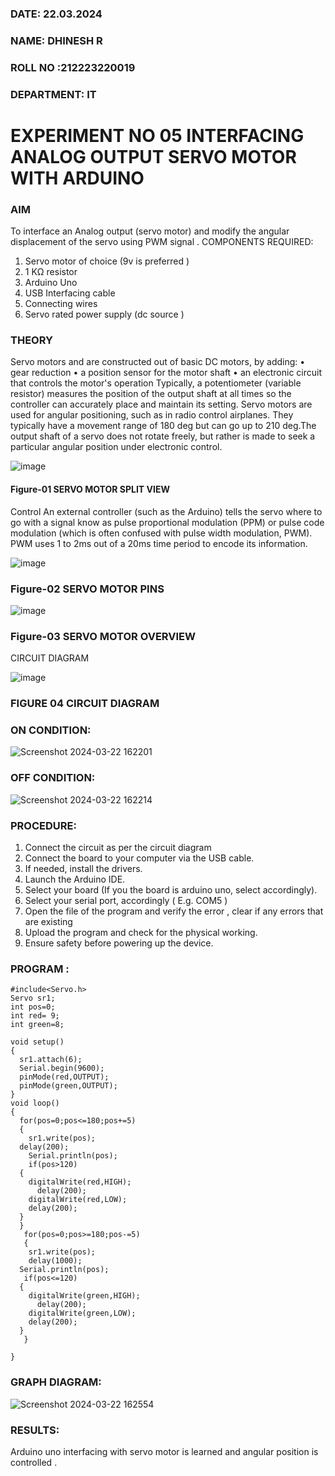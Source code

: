 ###  DATE: 22.03.2024

###  NAME: DHINESH R
###  ROLL NO :212223220019
###  DEPARTMENT: IT


# EXPERIMENT NO 05 INTERFACING ANALOG OUTPUT SERVO MOTOR WITH ARDUINO

### AIM
To interface an Analog output (servo motor) and modify the angular displacement of the servo using PWM signal .
COMPONENTS REQUIRED:
1.	Servo motor of choice (9v is preferred )
2.	1 KΩ resistor 
3.	Arduino Uno 
4.	USB Interfacing cable 
5.	Connecting wires 
6.	Servo rated power supply (dc source )


### THEORY
Servo motors and are constructed out of basic DC motors, by adding:
•	 gear reduction
•	 a position sensor for the motor shaft
•	 an electronic circuit that controls the motor's operation
Typically, a potentiometer (variable resistor) measures the position of the output shaft at all times so the controller can accurately place and maintain its setting.
Servo motors are used for angular positioning, such as in radio control airplanes.  They typically have a movement range of 180 deg but can go up to 210 deg.The output shaft of a servo does not rotate freely, but rather is made to seek a particular angular position under electronic control. 


![image](https://user-images.githubusercontent.com/36288975/163544439-1f477927-fcd4-42f0-9ce4-c863fdbf1210.png)



#### Figure-01 SERVO MOTOR SPLIT VIEW 
Control 
An external controller (such as the Arduino) tells the servo where to go with a signal know as pulse proportional modulation (PPM) or pulse code modulation (which is often confused with pulse width modulation, PWM). PWM uses 1 to 2ms out of a 20ms time period to encode its information.
 
 
 ![image](https://user-images.githubusercontent.com/36288975/163544482-3027136f-7135-4f3d-a23f-8dc2fe04194d.png)

### Figure-02 SERVO MOTOR PINS

 ![image](https://user-images.githubusercontent.com/36288975/163544513-ca497421-e6ba-4f91-871f-5cfba77f22a8.png)


### Figure-03 SERVO MOTOR OVERVIEW 

 


 





CIRCUIT DIAGRAM
 
 
 ![image](https://user-images.githubusercontent.com/36288975/163544618-6eb8a7b5-7f1a-428a-8d9f-fd899b145efb.png)

### FIGURE 04 CIRCUIT DIAGRAM
### ON CONDITION:
![Screenshot 2024-03-22 162201](https://github.com/Dhinesh2301/EXPERIMENT-NO--05-INTERFACING-ANALOG-OUTPUT-SERVO-MOTOR-WITH-ARDUINO-/assets/151379545/943a32b4-a8dc-4068-b696-24e2e6cfb06a)
### OFF CONDITION:
![Screenshot 2024-03-22 162214](https://github.com/Dhinesh2301/EXPERIMENT-NO--05-INTERFACING-ANALOG-OUTPUT-SERVO-MOTOR-WITH-ARDUINO-/assets/151379545/8190c0da-e373-41b0-8f56-f115e1e462ca)


### PROCEDURE:
1.	Connect the circuit as per the circuit diagram 
2.	Connect the board to your computer via the USB cable.
3.	If needed, install the drivers.
4.	Launch the Arduino IDE.
5.	Select your board (If you the board is arduino uno, select accordingly).
6.	Select your serial port, accordingly ( E.g. COM5 )
7.	Open the file of the program  and verify the error , clear if any errors that are existing 
8.	Upload the program and check for the physical working. 
9.	Ensure safety before powering up the device.


### PROGRAM :
```
#include<Servo.h>
Servo sr1;
int pos=0;
int red= 9;
int green=8;

void setup()
{
  sr1.attach(6);
  Serial.begin(9600);
  pinMode(red,OUTPUT);
  pinMode(green,OUTPUT);
}
void loop()
{
  for(pos=0;pos<=180;pos+=5)
  {
    sr1.write(pos);
  delay(200);
    Serial.println(pos);
    if(pos>120)
  {
    digitalWrite(red,HIGH);
      delay(200);
    digitalWrite(red,LOW);
    delay(200);
  }
  }
   for(pos=0;pos>=180;pos-=5)
   {
    sr1.write(pos);
    delay(1000);
  Serial.println(pos);
   if(pos<=120)
  {
    digitalWrite(green,HIGH);
      delay(200);
    digitalWrite(green,LOW);
    delay(200);
  }
   }
 
}
```
### GRAPH DIAGRAM:
![Screenshot 2024-03-22 162554](https://github.com/Dhinesh2301/EXPERIMENT-NO--05-INTERFACING-ANALOG-OUTPUT-SERVO-MOTOR-WITH-ARDUINO-/assets/151379545/d4cc40b0-adba-4a89-9800-bf5ed4f97ddd)










### RESULTS: 
Arduino uno interfacing with servo motor is learned and angular position is controlled .
